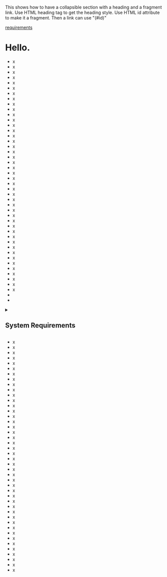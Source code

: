 This shows how to have a collapsible section with a heading and a fragment link.
Use HTML heading tag to get the heading style.
Use HTML id attribute to make it a fragment.  Then a link can use "(#id)"

[requirements](#sys-req)

# Hello.
- x
- x
- x
- x
- x
- x
- x
- x
- x
- x
- x
- x
- x
- x
- x
- x
- x
- x
- x
- x
- x
- x
- x
- x
- x
- x
- x
- x
- x
- x
- x
- x
- x
- x
- x
- x
- x
- x
- x
- x
- x
- x
- x
- x
- 
-  
 
<details>
  
 <summary><h2 id="sys-req"> System Requirements </h2></summary>
  <p>
    Requires a computer running an operating system. The computer must have some
    memory and ideally some kind of long-term storage. An input device as well
    as some form of output device is recommended.
  </p>
</details>  

- x
- x
- x
- x
- x
- x
- x
- x
- x
- x
- x
- x
- x
- x
- x
- x
- x
- x
- x
- x
- x
- x
- x
- x
- x
- x
- x
- x
- x
- x
- x
- x
- x
- x
- x
- x
- x
- x
- x
- x
- x
- x
- x
- x

